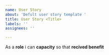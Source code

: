 ```yaml
---
name: User Story
about: 'Defult user story template '
title: User Story <Title>
labels: ''
assignees: ''

---
```


As a **role** i can **capacity** so that **recived benefit**
